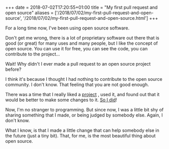 +++ 
date = 2018-07-02T17:20:55+01:00
title = "My first pull request and open source"
aliases = ['/2018/07/02/my-first-pull-request-and-open-source', '/2018/07/02/my-first-pull-request-and-open-source.html']
+++

For a long time now, I've been using open source software.

Don't get me wrong, there is a lot of proprietary software out there that is good (or great) for many uses and many people, but I like the concept of open source. You can use it for free, you can see the code, you can contribute to the project...

Wait! Why didn't I ever made a pull request to an open source project before?

I think it's because I thought I had nothing to contribute to the open source community. I don't know. That feeling that you are not good enough.

There was a time that I really liked a [project](https://github.com/FluentLayout/Cirrious.FluentLayout) , used it, and found out that it would be better to make some changes to it. [So I did](https://github.com/FluentLayout/Cirrious.FluentLayout/pull/48)!

Now, I'm no stranger to programming. But since now, I was a little bit shy of sharing something that I made, or being judged by somebody else. Again, I don't know.

What I know, is that I made a little change that can help somebody else in the future (just a tiny bit). That, for me, is the most beautiful thing about open source.